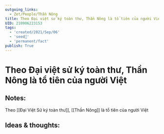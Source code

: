 ```yaml
---
outgoing_links:
  - Zet/People/Thần Nông
title: Theo Đại việt sử ký toàn thư, Thần Nông là tổ tiên của người Việt
UID: 210906223153
tags:
  - 'created/2021/Sep/06'
  - 'seed🥜'
  - 'permanent/fact'
publish: True
---
```

# Theo Đại việt sử ký toàn thư, Thần Nông là tổ tiên của người Việt

## Notes:
Theo [[Đại Việt Sử ký toàn thư]], [[Thần Nông]] là tổ tiên của người Việt

## Ideas & thoughts:

